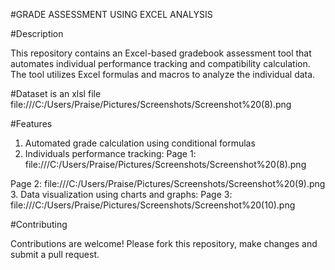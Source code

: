 #GRADE ASSESSMENT USING EXCEL ANALYSIS


#Description

This repository contains an Excel-based gradebook assessment tool that automates individual performance tracking and 
compatibility calculation. The tool utilizes Excel formulas and macros to analyze the individual data.



#Dataset is an xlsl file
file:///C:/Users/Praise/Pictures/Screenshots/Screenshot%20(8).png


#Features

1. Automated grade calculation using conditional formulas
2. Individuals performance tracking: 
Page 1: 
file:///C:/Users/Praise/Pictures/Screenshots/Screenshot%20(8).png

Page 2: 
file:///C:/Users/Praise/Pictures/Screenshots/Screenshot%20(9).png
3. Data visualization using charts and graphs: 
Page 3: 
file:///C:/Users/Praise/Pictures/Screenshots/Screenshot%20(10).png


#Contributing

Contributions are welcome! Please fork this repository, make changes and submit a pull request.
